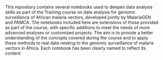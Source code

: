 This repository contains several notebooks used to deepen data analysis skills as part of the Training course on data analysis for genomic surveillance of African malaria vectors, developed jointly by MalariaGEN and PAMCA.
The notebooks included here are extensions of those provided as part of the course, with specific additions to meet the needs of more advanced analyses or customized projects. The aim is to provide a better understanding of the concepts covered during the course and to apply these methods to real data relating to the genomic surveillance of malaria vectors in Africa.
Each notebook has been clearly named to reflect its content
